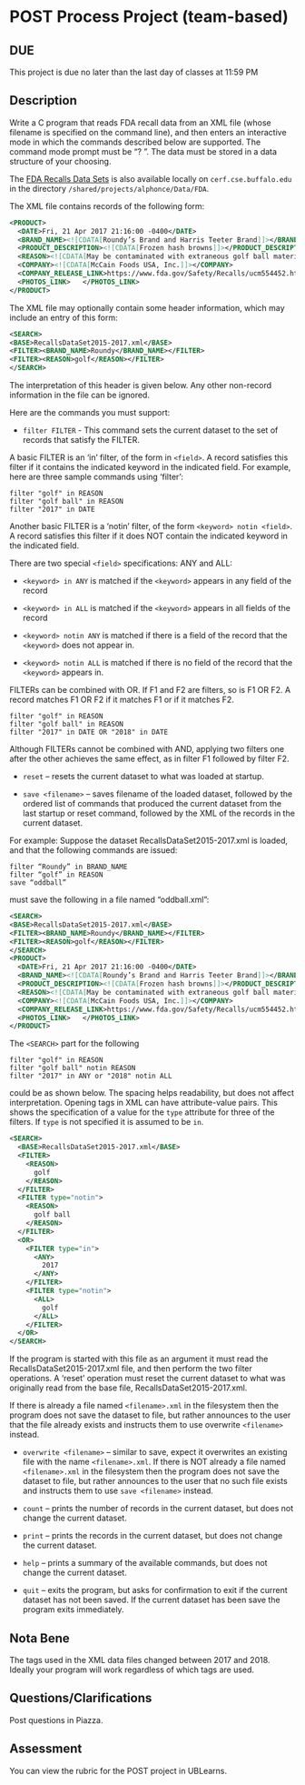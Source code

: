 # POST Process Project (team-based)

## DUE

This project is due no later than the last day of classes at 11:59 PM

## Description

Write a C program that reads FDA recall data from an XML file (whose filename is specified on the command line), and then enters an interactive mode in which the commands described below are supported.  The command mode prompt must be “? ”. The data must be stored in a data structure of your choosing.

The [FDA Recalls Data Sets](https://www.fda.gov/AboutFDA/Transparency/OpenGovernment/ucm225433.htm) is also available locally on `cerf.cse.buffalo.edu` in the directory `/shared/projects/alphonce/Data/FDA`.

The XML file contains records of the following form:

```xml
<PRODUCT>
  <DATE>Fri, 21 Apr 2017 21:16:00 -0400</DATE>
  <BRAND_NAME><![CDATA[Roundy’s Brand and Harris Teeter Brand]]></BRAND_NAME>
  <PRODUCT_DESCRIPTION><![CDATA[Frozen hash browns]]></PRODUCT_DESCRIPTION>
  <REASON><![CDATA[May be contaminated with extraneous golf ball materials.]]></REASON>
  <COMPANY><![CDATA[McCain Foods USA, Inc.]]></COMPANY>
  <COMPANY_RELEASE_LINK>https://www.fda.gov/Safety/Recalls/ucm554452.htm</COMPANY_RELEASE_LINK>
  <PHOTOS_LINK>   </PHOTOS_LINK>
</PRODUCT>
```

The XML file may optionally contain some header information, which may include an entry of this form:

```xml
<SEARCH>
<BASE>RecallsDataSet2015-2017.xml</BASE>
<FILTER><BRAND_NAME>Roundy</BRAND_NAME></FILTER>
<FILTER><REASON>golf</REASON></FILTER>
</SEARCH>
```

The interpretation of this header is given below.  Any other non-record information in the file can be ignored.

Here are the commands you must support:

* `filter FILTER` - This command sets the current dataset to the set of records that satisfy the FILTER.

A basic FILTER is an ‘in’ filter, of the form <keyword> in `<field>`.  A record satisfies this filter if it contains the indicated keyword in the indicated field. For example, here are three sample commands using ‘filter’:

```
filter "golf" in REASON
filter "golf ball" in REASON
filter "2017" in DATE
```

Another basic FILTER is a ‘notin’ filter, of the form `<keyword> notin <field>`.  A record satisfies this filter if it does NOT contain the indicated keyword in the indicated field.

There are two special `<field>` specifications: ANY and ALL: 

* `<keyword> in ANY` is matched if the `<keyword>` appears in any field of the record

* `<keyword> in ALL` is matched if the `<keyword>` appears in all fields of the record

* `<keyword> notin ANY` is matched if there is a field of the record that the `<keyword>` does not appear in.

* `<keyword> notin ALL` is matched if there is no field of the record that the `<keyword>` appears in.

FILTERs can be combined with OR.  If F1 and F2 are filters, so is F1 OR F2.  A record matches F1 OR F2 if it matches F1 or if it matches F2.

```
filter "golf" in REASON
filter "golf ball" in REASON
filter "2017" in DATE OR "2018" in DATE
```

Although FILTERs cannot be combined with AND, applying two filters one after the other achieves the same effect, as in filter F1 followed by filter F2.

* `reset` – resets the current dataset to what was loaded at startup.

* `save <filename>` – saves filename of the loaded dataset, followed by the ordered list of commands that produced the current dataset from the last startup or reset command, followed by the XML of the records in the current dataset.

For example:
Suppose the dataset RecallsDataSet2015-2017.xml is loaded, and that the following commands are issued:

```
filter “Roundy” in BRAND_NAME
filter “golf” in REASON
save “oddball”
```

must save the following in a file named “oddball.xml”:

```xml
<SEARCH>
<BASE>RecallsDataSet2015-2017.xml</BASE>
<FILTER><BRAND_NAME>Roundy</BRAND_NAME></FILTER>
<FILTER><REASON>golf</REASON></FILTER>
</SEARCH>
<PRODUCT>
  <DATE>Fri, 21 Apr 2017 21:16:00 -0400</DATE>
  <BRAND_NAME><![CDATA[Roundy’s Brand and Harris Teeter Brand]]></BRAND_NAME>
  <PRODUCT_DESCRIPTION><![CDATA[Frozen hash browns]]></PRODUCT_DESCRIPTION>
  <REASON><![CDATA[May be contaminated with extraneous golf ball materials.]]></REASON>
  <COMPANY><![CDATA[McCain Foods USA, Inc.]]></COMPANY>
  <COMPANY_RELEASE_LINK>https://www.fda.gov/Safety/Recalls/ucm554452.htm</COMPANY_RELEASE_LINK>
  <PHOTOS_LINK>   </PHOTOS_LINK>
</PRODUCT>
```

The ```<SEARCH>``` part for the following

```
filter "golf" in REASON
filter "golf ball" notin REASON
filter "2017" in ANY or "2018" notin ALL
```

could be as shown below.  The spacing helps readability, but does not affect interpretation.  Opening tags in XML can have attribute-value pairs.  This shows the specification of a value for the ```type``` attribute for three of the filters.  If ```type``` is not specified it is assumed to be ```in```.

```xml
<SEARCH>
  <BASE>RecallsDataSet2015-2017.xml</BASE>
  <FILTER>
    <REASON>
      golf
    </REASON>
  </FILTER>
  <FILTER type="notin">
    <REASON>
      golf ball
    </REASON>
  </FILTER>
  <OR>
    <FILTER type="in">
      <ANY>
        2017
      </ANY>
    </FILTER>
    <FILTER type="notin">
      <ALL>
        golf
      </ALL>
    </FILTER>
  </OR>
</SEARCH>

```

If the program is started with this file as an argument it must read the RecallsDataSet2015-2017.xml file, and then perform the two filter operations.  A ‘reset’ operation must reset the current dataset to what was originally read from the base file, RecallsDataSet2015-2017.xml.

If there is already a file named `<filename>.xml` in the filesystem then the program does not save the dataset to file, but rather announces to the user that the file already exists and instructs them to use overwrite `<filename>` instead.

* `overwrite <filename>` – similar to save, expect it overwrites an existing file with the name `<filename>.xml`. If there is NOT already a file named `<filename>.xml` in the filesystem then the program does not save the dataset to file, but rather announces to the user that no such file exists and instructs them to use `save <filename>` instead.

* `count` – prints the number of records in the current dataset, but does not change the current dataset.

* `print` – prints the records in the current dataset, but does not change the current dataset.

* `help` – prints a summary of the available commands, but does not change the current dataset.

* `quit` – exits the program, but asks for confirmation to exit if the current dataset has not been saved.  If the current dataset has been save the program exits immediately.


## Nota Bene
The tags used in the XML data files changed between 2017 and 2018.  Ideally your program will work regardless of which tags are used.

## Questions/Clarifications
Post questions in Piazza.

## Assessment
You can view the rubric for the POST project in UBLearns.

